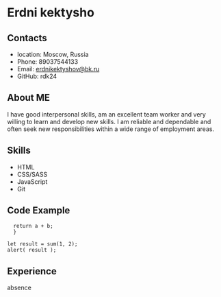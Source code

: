 # Erdni kektysho
## Contacts
* location: Moscow, Russia
* Phone: 89037544133
* Email: erdnikektyshov@bk.ru
* GitHub: rdk24
## About ME
I have good interpersonal skills, am an excellent team worker and very willing to learn and develop new skills.
I am reliable and dependable and often seek new responsibilities within a wide range of employment areas.
## Skills
* HTML
* CSS/SASS
* JavaScript
* Git
## Code Example
```function sum(a, b) {
  return a + b;
  }

let result = sum(1, 2);
alert( result );
```
## Experience
absence

